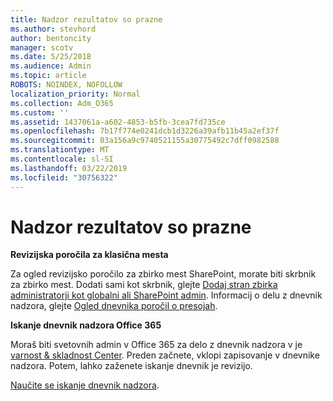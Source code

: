 ```yaml
---
title: Nadzor rezultatov so prazne
ms.author: stevhord
author: bentoncity
manager: scotv
ms.date: 5/25/2018
ms.audience: Admin
ms.topic: article
ROBOTS: NOINDEX, NOFOLLOW
localization_priority: Normal
ms.collection: Adm_O365
ms.custom: ''
ms.assetid: 1437061a-a602-4853-b5fb-3cea7fd735ce
ms.openlocfilehash: 7b17f774e0241dcb1d3226a39afb11b45a2ef37f
ms.sourcegitcommit: 03a156a9c9740521155a30775492c7dff0982588
ms.translationtype: MT
ms.contentlocale: sl-SI
ms.lasthandoff: 03/22/2019
ms.locfileid: "30756322"
---
```

# <a name="auditing-results-are-blank"></a>Nadzor rezultatov so prazne

 **Revizijska poročila za klasična mesta**
  
Za ogled revizijsko poročilo za zbirko mest SharePoint, morate biti skrbnik za zbirko mest. Dodati sami kot skrbnik, glejte [Dodaj stran zbirka administratorji kot globalni ali SharePoint admin](https://go.microsoft.com/fwlink/?linkid=869390). Informacij o delu z dnevnik nadzora, glejte [Ogled dnevnika poročil o presojah](https://go.microsoft.com/fwlink/?linkid=395237). 
  
 **Iskanje dnevnik nadzora Office 365**
  
Moraš biti svetovnih admin v Office 365 za delo z dnevnik nadzora v je [varnost &amp; skladnost Center](https://protection.office.com). Preden začnete, vklopi zapisovanje v dnevnike nadzora. Potem, lahko zaženete iskanje dnevnik je revizijo. 
  
[Naučite se iskanje dnevnik nadzora](https://go.microsoft.com/fwlink/?linkid=708432).
  

